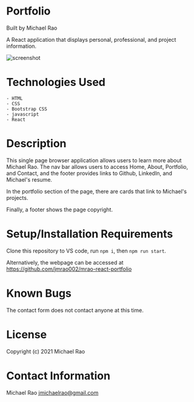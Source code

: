 # Portfolio

Built by Michael Rao

A React application that displays personal, professional, and project information.

![screenshot](https://github.com/jmrao002/mrao-react-portfolio/blob/main/image.jpg?raw=true)

# Technologies Used

    - HTML
    - CSS
    - Bootstrap CSS
    - javascript
    - React

# Description

This single page browser application allows users to learn more about Michael Rao. The nav bar allows users to access Home, About, Portfolio, and Contact, and the footer provides links to Github, LinkedIn, and Michael's resume.

In the portfolio section of the page, there are cards that link to Michael's projects.

Finally, a footer shows the page copyright.

# Setup/Installation Requirements

Clone this repository to VS code, run `npm i`, then `npm run start`.

Alternatively, the webpage can be accessed at https://github.com/jmrao002/mrao-react-portfolio

# Known Bugs

The contact form does not contact anyone at this time.

# License

Copyright (c) 2021 Michael Rao

# Contact Information

Michael Rao jmichaelrao@gmail.com
